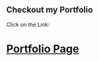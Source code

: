 ## Checkout my Portfolio

Click on the Link:

# [Portfolio Page](https://mtayyab2.github.io/portfolio)
